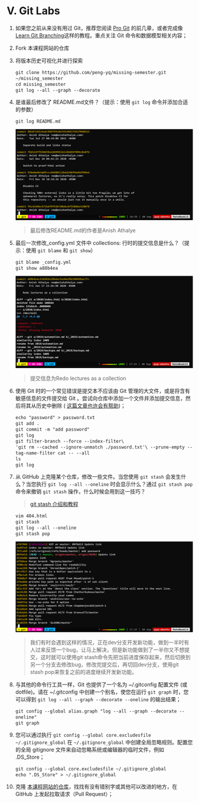 # Ⅴ. Git Labs
1. 如果您之前从来没有用过 Git，推荐您阅读 [Pro Git](https://git-scm.com/book/en/v2) 的前几章，或者完成像 [Learn Git Branching](https://learngitbranching.js.org/)这样的教程。重点关注 Git 命令和数据模型相关内容；
2. Fork 本课程网站的仓库
3. 将版本历史可视化并进行探索
    ```shell
    git clone https://github.com/peng-yq/missing-semester.git ~/missing_semester
    cd missing_semester
    git log --all --graph --decorate
    ```
4. 是谁最后修改了 README.md文件？（提示：使用 `git log` 命令并添加合适的参数）
    ```shell
    git log README.md
    ```
    <img src="/images/readme.png">

    > 最后修改README.md的作者是Anish Athalye
5. 最后一次修改_config.yml 文件中 collections: 行时的提交信息是什么？（提示：使用 `git blame` 和 `git show`）
    ```shell
    git blame _config.yml
    git show a88b4ea
    ```
    <img src="/images/collections.png">

    > 提交信息为Redo lectures as a collection
6. 使用 Git 时的一个常见错误是提交本不应该由 Git 管理的大文件，或是将含有敏感信息的文件提交给 Git 。尝试向仓库中添加一个文件并添加提交信息，然后将其从历史中删除 ( [这篇文章也许会有帮助](https://help.github.com/articles/removing-sensitive-data-from-a-repository/))；
    ```shell
    echo "password" > password.txt
    git add .
    git commit -m "add password"
    git log
    git filter-branch --force --index-filter\
    'git rm --cached --ignore-unmatch ./password.txt'\ --prune-empty --tag-name-filter cat -- --all
    ls
    git log
    ```
7. 从 GitHub 上克隆某个仓库，修改一些文件。当您使用 `git stash` 会发生什么？当您执行 `git log --all --oneline` 时会显示什么？通过 `git stash pop` 命令来撤销 `git stash` 操作，什么时候会用到这一技巧？
    >[git stash 介绍和教程](https://blog.csdn.net/daguanjia11/article/details/73810577)
    ```shell
    vim 404.html
    git stash
    git log --all --oneline
    git stash pop
    ```
    <img src="/images/git_stash.png">

    > 我们有时会遇到这样的情况，正在dev分支开发新功能，做到一半时有人过来反馈一个bug，让马上解决，但是新功能做到了一半你又不想提交，这时就可以使用git stash命令先把当前进度保存起来，然后切换到另一个分支去修改bug，修改完提交后，再切回dev分支，使用git stash pop来恢复之前的进度继续开发新功能。
8. 与其他的命令行工具一样，Git 也提供了一个名为 ~/.gitconfig 配置文件 (或 dotfile)。请在 ~/.gitconfig 中创建一个别名，使您在运行 `git graph` 时，您可以得到 `git log --all --graph --decorate --oneline` 的输出结果；
    ```shell
    git config --global alias.graph "log --all --graph --decorate --oneline"
    git graph
    ```
9. 您可以通过执行 `git config --global core.excludesfile ~/.gitignore_global` 在 `~/.gitignore_global` 中创建全局忽略规则。配置您的全局 gitignore 文件来自动忽略系统或编辑器的临时文件，例如 .DS_Store；
    ```shell
    git config --global core.excludesfile ~/.gitignore_global
    echo ".DS_Store" > ~/.gitignore_global
    ```
10. 克隆 [本课程网站的仓库](https://github.com/missing-semester/missing-semester)，找找有没有错别字或其他可以改进的地方，在 GitHub 上发起拉取请求（Pull Request）；